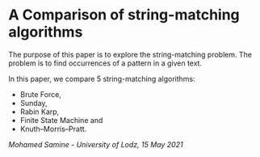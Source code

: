 # A Comparison of string-matching algorithms

The purpose of this paper is to explore the string-matching problem. The problem is to find occurrences of a pattern in a given text.

In this paper, we compare 5 string-matching algorithms:

- Brute Force,
- Sunday,
- Rabin Karp,
- Finite State Machine and
- Knuth–Morris–Pratt.

_Mohamed Samine - University of Lodz, 15 May 2021_
